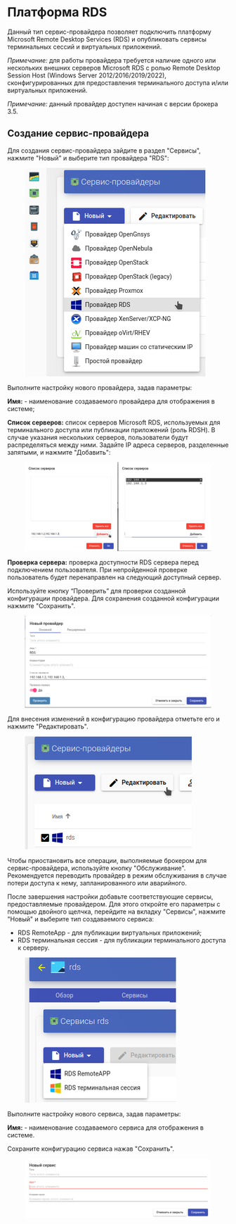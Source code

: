 # Платформа RDS

Данный тип сервис-провайдера позволяет подключить платформу Microsoft Remote Desktop Services (RDS) и опубликовать сервисы терминальных сессий и виртуальных приложений.

_Примечание:_ для работы провайдера требуется наличие одного или нескольких внешних серверов Microsoft RDS с ролью Remote Desktop Session Host (Windows Server 2012/2016/2019/2022), сконфигурированных для предоставления терминального доступа и/или виртуальных приложений.

_Примечание:_ данный провайдер доступен начиная с версии брокера 3.5.

## Создание сервис-провайдера <a href="#provider" id="provider"></a>

Для создания сервис-провайдера зайдите в раздел "Сервисы", нажмите "Новый" и выберите тип провайдера "RDS":

<figure><img src="../../../.gitbook/assets/rds-sp-1.png" alt=""><figcaption></figcaption></figure>

Выполните настройку нового провайдера, задав параметры:

**Имя:** - наименование создаваемого провайдера для отображения в системе;

**Список серверов:** список серверов Microsoft RDS, используемых для терминального доступа или публикации приложений (роль RDSH). В случае указания нескольких серверов, пользователи будут распределяться между ними. Задайте IP адреса серверов, разделенные запятыми, и нажмите "Добавить":

<figure><img src="../../../.gitbook/assets/rds-sp-2.png" alt=""><figcaption></figcaption></figure>

**Проверка сервера:** проверка доступности RDS сервера перед подключением пользователя. При непройденной проверке пользователь будет перенаправлен на следующий доступный сервер.

Используйте кнопку “Проверить” для проверки созданной конфигурации провайдера. Для сохранения созданной конфигурации нажмите "Сохранить".

<figure><img src="../../../.gitbook/assets/rds-sp-3.png" alt=""><figcaption></figcaption></figure>

Для внесения изменений в конфигурацию провайдера отметьте его и нажмите "Редактировать".

<figure><img src="../../../.gitbook/assets/rds-sp-4.png" alt=""><figcaption></figcaption></figure>

Чтобы приостановить все операции, выполняемые брокером для сервис-провайдера, используйте кнопку "Обслуживание". Рекомендуется переводить провайдер в режим обслуживания в случае потери доступа к нему, запланированного или аварийного.

После завершения настройки добавьте соответствующие сервисы, предоставляемые провайдером. Для этого откройте его параметры с помощью двойного щелчка, перейдите на вкладку "Сервисы", нажмите "Новый" и выберите тип создаваемого сервиса:

* RDS RemoteApp - для публикации виртуальных приложений;
* RDS терминальная сессия - для публикации терминального доступа к серверу.

<figure><img src="../../../.gitbook/assets/rds-sp-5.png" alt=""><figcaption></figcaption></figure>

Выполните настройку нового сервиса, задав параметры:

**Имя:** - наименование создаваемого сервиса для отображения в системе.

Сохраните конфигурацию сервиса нажав "Сохранить".

<figure><img src="../../../.gitbook/assets/rds-sp-6.png" alt=""><figcaption></figcaption></figure>
